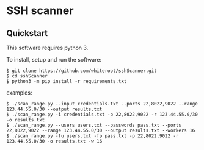 # SSH scanner

## Quickstart

This software requires python 3.

To install, setup and run the software:

    $ git clone https://github.com/whiteroot/sshScanner.git
    $ cd sshScanner
    $ python3 -m pip install -r requirements.txt

examples:

    $ ./scan_range.py --input credentials.txt --ports 22,8022,9022 --range 123.44.55.0/30 --output results.txt
    $ ./scan_range.py -i credentials.txt -p 22,8022,9022 -r 123.44.55.0/30 -o results.txt
    $ ./scan_range.py --users users.txt --passwords pass.txt --ports 22,8022,9022 --range 123.44.55.0/30 --output results.txt --workers 16
    $ ./scan_range.py -fu users.txt -fp pass.txt -p 22,8022,9022 -r 123.44.55.0/30 -o results.txt -w 16
